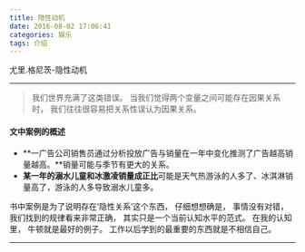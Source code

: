 ```yaml
---
title: 隐性动机
date: 2016-08-02 17:06:41
categories: 娱乐
tags: 介绍
---
```

尤里.格尼茨-隐性动机
<!--more-->
---
> 我们世界充满了这类错误。 当我们觉得两个变量之间可能存在因果关系时， 我们往往很容易把关系性误认为因果关系。

#### 文中案例的概述
+ **一广告公司销售员通过分析投放广告与销量在一年中变化推测了广告越高销量越高。**销量可能与季节有更大的关系。
+ **某一年的溺水儿童和冰激凌销量成正比**可能是天气热游泳的人多了、冰淇淋销量高了，游泳的人多导致溺水儿童多。

书中案例是为了说明存在‘隐性关系’这个东西， 仔细想想确是， 事情没有对错， 我们找到的规律看来非常正确， 其实只是一个当前认知水平的范式。 
在我的认知里， 牛顿就是最好的例子。 工作以后学到的最重要的东西就是不相信自己。

---
